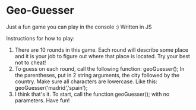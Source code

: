 # Geo-Guesser
Just a fun game you can play in the console :)
Written in JS

Instructions for how to play:
1. There are 10 rounds in this game. Each round will describe some place and it is your job to figure out where that place is located. Try your best not to cheat!
2. To guess on each round, call the following function: geoGuesser(); In the parentheses, put in 2 string arguments, the city followed by the country. Make sure all characters are lowercase. Like this: geoGuesser('madrid','spain');
3. I think that's it. To start, call the function geoGuesser(); with no parameters. Have fun!
